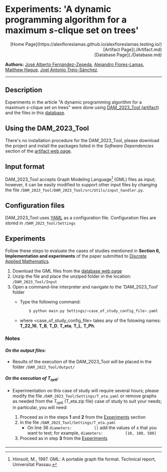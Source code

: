 # **Experiments:** 'A dynamic programming algorithm for a maximum $s$-clique set on trees'
<div style="text-align: right"> [Home Page](https://alexfloreslamas.github.io/alexfloreslamas.testing.io/) </div>
<div style="text-align: right"> [Artifact Page](./Artifact.md) </div>
<div style="text-align: right"> [Database Page](./Database.md) </div>



**Authors:** [José Alberto Fernández-Zepeda](https://dblp.org/pid/13/7045), [Alejandro Flores-Lamas](https://www.cs.rhul.ac.uk/home/uhac208/), [Matthew Hague](https://www.cs.rhul.ac.uk/home/uxac009/), [Joel Antonio Trejo-Sánchez](https://www.cimat.mx/~joel.trejo).

---

## Description 

Experiments in the article "A dynamic programming algorithm for a maximum $s$-clique set on trees" were done using [DAM\_2023\_Tool (artifact)](./Artifact.md) and the files in this [database](./Database.md).

## Using the DAM\_2023\_Tool

There's no installation procedure for the DAM_2023_Tool, please download the project and install the packages listed in the *Software Dependencies* section of the [artifact web page](./Artifact.md).

## Input format

DAM\_2023\_Tool accepts Graph Modeling Language[^1] (GML) files as input; however, it can be easily modified to support other input files by changing the file `/DAM_2023_Tool/DAM_2023_Tool/src/Utils/input_handler.py`.

## Configuration files
DAM\_2023\_Tool uses [YAML](https://yaml.org/) as a configuration file. Configuration files are stored in `/DAM_2023_Tool/Settings`


## Experiments

Follow these steps to evaluate the cases of studies mentioned in **Section 6, Implementation and experiments** of the paper submitted to [Discrete Applied Mathematics](https://www.sciencedirect.com/journal/discrete-applied-mathematics). 

1. Download the GML files from the [database web page](./Database.md)
2. Unzip the file and place the unziped folder in the location: `/DAM_2023_Tool/Input`
3. Open a command-line interpreter and navigate to the 'DAM_2023_Tool' folder
    - Type the following command: 

        ```bash
            $ python main.py Settings/<case_of_study_config_file>.yaml
        ```
    - where \<case_of_study_config_file\> takes any of the folowing names: **T_22_16**, **T_B**, **T_D**, **T_eta**, **T_L**, **T_Ph**.


### Notes

#### *On the output files:* 
- Results of the execution of the DAM\_2023\_Tool will be placed in the folder `/DAM_2023_Tool/Output/`

#### *On the execution of $T_{\eta\mathrm{e}{6}}$:*

- Experimentation on this case of study will require several hours; please modify the file `/DAM_2023_Tool/Settings/T_eta.yaml` or remove graphs as needed from the $T_{\eta\mathrm{e}{6}}$ (T_eta.zip file) case of study to suit your needs; in particular, you will need:

    1. Proceed as in the steps **1** and **2** from the [Experiments](#experiments) section
    2. In the file `/DAM_2023_Tool/Settings/T_eta.yaml`
        - On line 36 `diameters:          []` add the values of $s$ that you want to test; for example, `diameters:          [10, 100, 500]`
    3. Proceed as in step **3** from the [Experiments](#experiments)

####

---

[^1]:  Himsolt, M., 1997. GML: A portable graph file format. Technical report, Universitat Passau.
